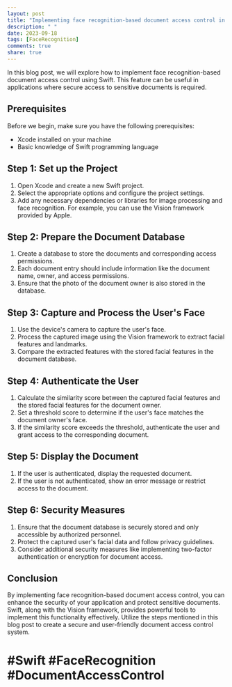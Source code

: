```yaml
---
layout: post
title: "Implementing face recognition-based document access control in Swift"
description: " "
date: 2023-09-18
tags: [FaceRecognition]
comments: true
share: true
---
```


In this blog post, we will explore how to implement face recognition-based document access control using Swift. This feature can be useful in applications where secure access to sensitive documents is required.

## Prerequisites
Before we begin, make sure you have the following prerequisites:

- Xcode installed on your machine
- Basic knowledge of Swift programming language

## Step 1: Set up the Project
1. Open Xcode and create a new Swift project.
2. Select the appropriate options and configure the project settings.
3. Add any necessary dependencies or libraries for image processing and face recognition. For example, you can use the Vision framework provided by Apple.

## Step 2: Prepare the Document Database
1. Create a database to store the documents and corresponding access permissions.
2. Each document entry should include information like the document name, owner, and access permissions.
3. Ensure that the photo of the document owner is also stored in the database.

## Step 3: Capture and Process the User's Face
1. Use the device's camera to capture the user's face.
2. Process the captured image using the Vision framework to extract facial features and landmarks.
3. Compare the extracted features with the stored facial features in the document database.

## Step 4: Authenticate the User
1. Calculate the similarity score between the captured facial features and the stored facial features for the document owner.
2. Set a threshold score to determine if the user's face matches the document owner's face.
3. If the similarity score exceeds the threshold, authenticate the user and grant access to the corresponding document.

## Step 5: Display the Document
1. If the user is authenticated, display the requested document.
2. If the user is not authenticated, show an error message or restrict access to the document.

## Step 6: Security Measures
1. Ensure that the document database is securely stored and only accessible by authorized personnel.
2. Protect the captured user's facial data and follow privacy guidelines.
3. Consider additional security measures like implementing two-factor authentication or encryption for document access.

## Conclusion
By implementing face recognition-based document access control, you can enhance the security of your application and protect sensitive documents. Swift, along with the Vision framework, provides powerful tools to implement this functionality effectively. Utilize the steps mentioned in this blog post to create a secure and user-friendly document access control system.

# #Swift #FaceRecognition #DocumentAccessControl